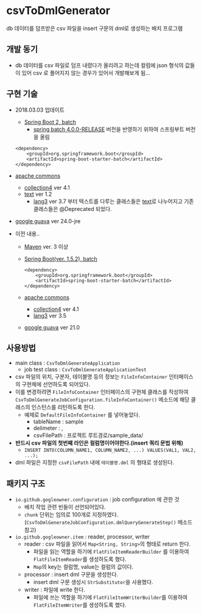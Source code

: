 # csvToDmlGenerator

db 데이터를 덤프받은 csv 파일을 insert 구문의 dml로 생성하는 배치 프로그램

## 개발 동기
- db 데이터를 csv 파일로 덤프 내렸다가 올리려고 하는데 컬럼에 json 형식의 값들이 있어 csv 로 풀어지지 않는 경우가 있어서 개발해보게 됨...

## 구현 기술
- 2018.03.03 업데이트
	- [Spring Boot 2, batch](https://spring.io/guides/gs/batch-processing/)
		- [spring batch 4.0.0-RELEASE](https://spring.io/blog/2017/12/04/spring-batch-4-0-0-release-is-now-available) 버전을 반영하기 위하여 스프링부트 버전을 올림

	```
	<dependency>
        <groupId>org.springframework.boot</groupId>
        <artifactId>spring-boot-starter-batch</artifactId>
    </dependency>
	```
	
- [apache commons](https://commons.apache.org)
	- [collection4](https://commons.apache.org/proper/commons-collections/) ver 4.1
	- [text](https://commons.apache.org/text/) ver 1.2
		- [lang3](https://commons.apache.org/lang/) ver 3.7 부터 텍스트를 다루는 클래스들은 [text](https://commons.apache.org/text/)로 나누어지고 기존 클래스들은 @Deprecated 되었다.
- [google guava](https://github.com/google/guava) ver 24.0-jre

- 이전 내용..
	- [Maven](https://maven.apache.org) ver. 3 이상
	- [Spring Boot(ver. 1.5.2), batch](https://spring.io/guides/gs/batch-processing/)
		
		```
		<dependency>
	        <groupId>org.springframework.boot</groupId>
	        <artifactId>spring-boot-starter-batch</artifactId>
	    </dependency>
		```
		
	- [apache commons](https://commons.apache.org)
		- [collection4](https://commons.apache.org/proper/commons-collections/) ver 4.1
		- [lang3](https://commons.apache.org/lang/) ver 3.5
	- [google guava](https://github.com/google/guava) ver 21.0

## 사용방법
- main class : `CsvToDmlGenerateApplication`
	- job test class : `CsvToDmlGenerateApplicationTest`
- csv 파일의 위치, 구분자, 테이블명 등의 정보는 `FileInfoContainer` 인터페이스의 구현체에 선언하도록 되어있다.
- 이를 변경하려면 `FileInfoContainer` 인터페이스의 구현체 클래스를 작성하여`CsvToDmlGenerateJobConfiguration.fileInfoContainer()` 메소드에 해당 클래스의 인스턴스를 리턴하도록 한다.
	- 예제로 `DefaultFileInfoContainer` 를 넣어놓았다.
		- tableName : sample
		- delimeter : ,
		- csvFilePath : 프로젝트 루트경로/sample_data/
- **반드시 csv 파일의 첫번째 라인은 컬럼명이어야한다.(insert 쿼리 문법 위해)**
	- `INSERT INTO(COLUMN_NAME1, COLUMN_NAME2, ...) VALUES(VAL1, VAL2, ...);`
- dml 파일은 지정한 `csvFilePath` 내에 `테이블명.dml` 의 형태로 생성된다.

## 패키지 구조
- `io.github.gogleowner.configuration` : job configuration 에 관한 것
	- 배치 작업 관련 빈들이 선언되어있다.
	- `chunk` 단위는 임의로 100개로 지정하였다. (`CsvToDmlGenerateJobConfiguration.dmlQueryGenerateStep()` 메소드 참고)
- `io.github.gogleowner.item` : reader, processor, writer
	- reader : csv 파일을 읽어서 `Map<String, String>`의 형태로 return 한다.
		- 파일을 읽는 역할을 하기에 `FlatFileItemReaderBuilder` 를 이용하여 `FlatFileItemReader`를 생성하도록 했다.
		- `Map`의 key는 컬럼명, value는 컬럼의 값이다.
	- processor : insert dml 구문을 생성한다.
		- insert dml 구문 생성시 `StrSubstitutor`을 사용했다.
	- writer : 파일에 write 한다.
		- 파일에 쓰는 역할을 하기에 `FlatFileItemWriterBuilder`를 이용하여 `FlatFileItemWriter`를 생성하도록 했다.